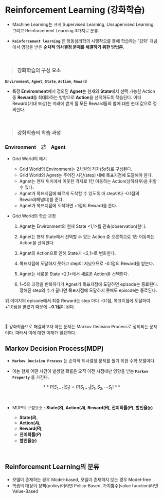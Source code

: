 # Reinforcement Learning (강화학습)

- Machine Learning는 크게 Supervised Learning, Unsupervised Learning, 그리고 Reinforcement Learning 3가지로 분류.

- **`Reinforcement learning`** 은 행동심리학의 시행착오를 통해 학습하는 '강화' 개념에서 영감을 받은 **순차적 의사결정 문제를 해결하기 위한 방법론**.

<br/>

> ### **강화학습의 구성 요소**

**`Environment`**, **`Agnet`**, **`State`**, **`Action`**, **`Reward`**

- 특정 **Environment**에서 정의된 **Agnet**는 현재의 **State**에서 선택 가능한 Action 중 **Reward**를 최대화하는 방향으로 **Action**을 선택하도록 학습된다. 이때 Reward(기대 보상)는 미래에 받게 될 모든 Reward들의 합에 대한 현재 값으로 정의한다.

<br/>

> ### **강화학습의 학습 과정**

### **Environment**　⇄　**Agent**

- Grid World의 예시

  - Grid World의 Environment는 2차원의 격자(5x5)로 구성된다.
  - Grid World의 Agnet는 주어진 시간(step) 내에 목표지점에 도달해야 한다.
  - Agnet는 현재 위치에서 이웃한 격자로 1칸 이동하는 Action(상하좌우)을 취할 수 있다.
  - Agnet가 목표지점에 빠르게 도착할 수 있도록 매 step마다 -0.1점의 Reward(페널티)를 준다.
  - Agnet가 목표지점에 도착하면 +1점의 Reward를 준다.

- Grid World의 학습 과정

   1. Agnet는 Environment의 현재 State <1,1>를 관측(observation)한다.
   2. Agnet는 현재 State에서 선택할 수 있는 Action 중 오른쪽으로 1칸 이동하는 Action을 선택한다.
   3. Agnet의 Action으로 인해 State가 <2,1>로 변화한다.
   4. 목표지점에 도달하지 못하고 step이 지났으므로 -0.1점의 Reward를 받는다.
   5. Agnet는 새로운 State <2,1>에서 새로운 Action을 선택한다.

   6. 1~5의 과정을 반복하다가 Agnet가 목표지점에 도달하면 episode는 종료된다. 정해진 step의 수가 끝나면 목표지점에 도달하지 못해도 episode는 종료된다.
 



위 이미지의 episode에서 최종 Reward는 step 마다 -0.1점, 목표지점에 도달하여 +1.0점을 받았기 때문에 **−0.1점**이 된다.


<br/>

🤔 강화학습으로 해결하고자 하는 문제는 Markov Decision Process로 정의되는 문제이다. 따라서 이에 대한 이해가 필요하다.


## Markov Decision Process(MDP)

- **`Markov Decision Process`** 는 순차적 의사결정 문제를 풀기 위한 수학 모델이다.

- 이는 현재 어떤 사건이 발생할 확률은 오직 이전 시점에만 영향을 받는 **`Markov Property`** 를 가진다.

$$  **P[S_{t+1}|S_t] = P[S_{t+1}|S_1,S_2,⋯S_t]**  $$

<br/>

- MDP의 구성요소 : **State(𝑆), Action(𝐴), Reward(𝑅), 전이확률(𝑃), 할인율(𝛾)**

  -  **State(𝑆)**, 
  -  **Action(𝐴)**,
  -  **Reward(𝑅)**,
  -  **전이확률(𝑃)**
  -  **할인율(𝛾)**

<br/>

## Reinforcement Learning의 분류

- 모델이 존재하는 경우 Model-based, 모델이 존재하지 않는 경우 Model-free
- 학습의 대상이 정책(policy)이라면 Policy-Based, 가치함수(value function)라면 Value-Based

